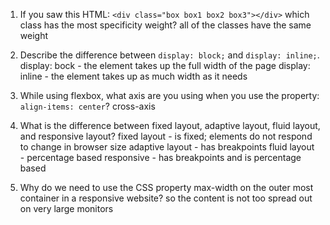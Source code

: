 <!-- Answers to the Self Study Questions go here -->

1. If you saw this HTML: `<div class="box box1 box2 box3"></div>` which class has the most specificity weight?
    all of the classes have the same weight

2. Describe the difference between `display: block;` and `display: inline;`.
    display: bock - the element takes up the full width of the page
    display: inline - the element takes up as much width as it needs

3. While using flexbox, what axis are you using when you use the property: `align-items: center`?
    cross-axis

4. What is the difference between fixed layout, adaptive layout, fluid layout, and responsive layout?
    fixed layout - is fixed; elements do not respond to change in browser size
    adaptive layout - has breakpoints
    fluid layout - percentage based
    responsive - has breakpoints and is percentage based

5. Why do we need to use the CSS property max-width on the outer most container in a responsive website?
    so the content is not too spread out on very large monitors
